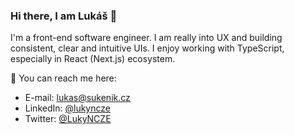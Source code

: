 ### Hi there, I am Lukáš 👋

I'm a front-end software engineer. I am really into UX and building consistent, clear and intuitive UIs. I enjoy working with TypeScript, especially in React (Next.js) ecosystem.

📨 You can reach me here:

- E-mail: [lukas@sukenik.cz](mailto:lukas@sukenik.cz)
- LinkedIn: [@lukyncze](https://www.linkedin.com/in/lukyncze/)
- Twitter: [@LukyNCZE](https://twitter.com/LukyNCZE)
